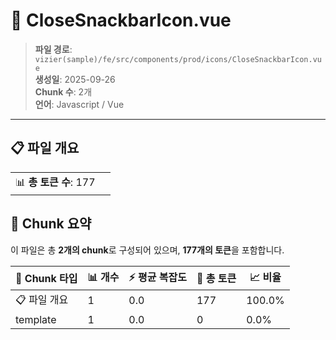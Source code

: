 # 📄 CloseSnackbarIcon.vue

> **파일 경로**: `vizier(sample)/fe/src/components/prod/icons/CloseSnackbarIcon.vue`  
> **생성일**: 2025-09-26  
> **Chunk 수**: 2개  
> **언어**: Javascript / Vue
---


## 📋 파일 개요

| | |
|--|--|
| 📊 **총 토큰 수**: 177 |  |






## 🧩 Chunk 요약

이 파일은 총 **2개의 chunk**로 구성되어 있으며, **177개의 토큰**을 포함합니다.

| 🧩 Chunk 타입 | 📊 개수 | ⚡ 평균 복잡도 | 📝 총 토큰 | 📈 비율 |
|---------------|--------|-------------|----------|--------|
| 📋 파일 개요 | 1 | 0.0 | 177 | 100.0% |
| template | 1 | 0.0 | 0 | 0.0% |

